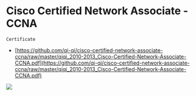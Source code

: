 # Cisco Certified Network Associate - CCNA
`Certificate`
- [https://github.com/qi-qi/cisco-certified-network-associate-ccna/raw/master/qiqi_2010-2013_Cisco-Certified-Network-Associate-CCNA.pdf](https://github.com/qi-qi/cisco-certified-network-associate-ccna/raw/master/qiqi_2010-2013_Cisco-Certified-Network-Associate-CCNA.pdf)

![](https://github.com/qi-qi/cisco-certified-network-associate-ccna/raw/master/qiqi_2010-2013_Cisco-Certified-Network-Associate-CCNA.jpg)
